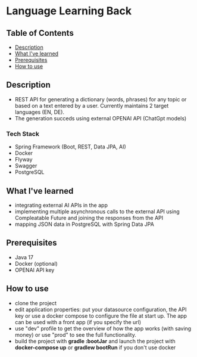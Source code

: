 # Language Learning Back

## Table of Contents

- [Description](#description)
- [What I've learned](#what-ive-learned)
- [Prerequisites ](#prerequisites)
- [How to use](#how-to-use)

## Description
- REST API for generating a dictionary (words, phrases) for any topic or based on a text entered by a user. Currently maintains 2 target languages (EN, DE).
- The generation succeds using external OPENAI API (ChatGpt models)

### Tech Stack
- Spring Framework (Boot, REST, Data JPA, AI)
- Docker
- Flyway
- Swagger
- PostgreSQL


## What I've learned
- integrating external AI APIs in the app
- implementing multiple asynchronous calls to the external API using Compleatable Future and joining the responses from the API
- mapping JSON data in PostgreSQL with Spring Data JPA

## Prerequisites
- Java 17
- Docker (optional)
- OPENAI API key

## How to use
- clone the project
- edit application properties: put your datasource configuration, the API key or use a docker compose to configure the file at start up. The app can be used with a front app (if you specify the url)
- use "dev" profile to get the overview of how the app works (with saving money) or use "prod" to see the full functionality.
- build the project with **gradle :bootJar** and launch the project with **docker-compose up** or **gradlew bootRun** if you don't use docker



